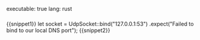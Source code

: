 executable: true
lang: rust
###
{{snippet1}}
    let socket = UdpSocket::bind("127.0.0.1:53")
        .expect("Failed to bind to our local DNS port");
{{snippet2}}

